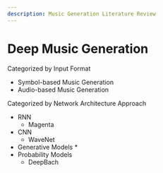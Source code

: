 ```yaml
---
description: Music Generation Literature Review
---
```


# Deep Music Generation

Categorized by Input Format

* Symbol-based Music Generation
* Audio-based Music Generation

Categorized by Network Architecture Approach

* RNN
  * Magenta
* CNN
  * WaveNet
* Generative Models
  * 
* Probability Models
  * DeepBach

